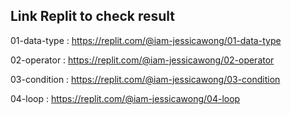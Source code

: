 ## Link Replit to check result
01-data-type : https://replit.com/@iam-jessicawong/01-data-type

02-operator : https://replit.com/@iam-jessicawong/02-operator

03-condition : https://replit.com/@iam-jessicawong/03-condition

04-loop : https://replit.com/@iam-jessicawong/04-loop
